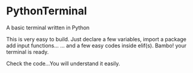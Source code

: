 # PythonTerminal
A basic terminal written in Python

This is very easy to build.
Just declare a few variables, import a package add input functions...
... and a few easy codes inside elif(s).
Bambo! your terminal is ready.


Check the code...You will understand it easily.
